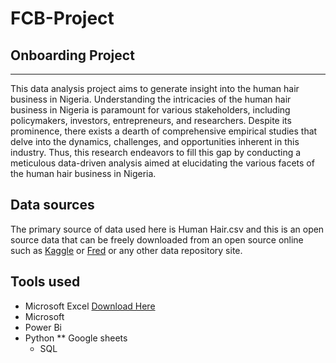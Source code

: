 # FCB-Project
## Onboarding Project
---
This data analysis project aims to generate insight into the human hair business in Nigeria.
Understanding the intricacies of the human hair business in Nigeria is paramount for various stakeholders, including policymakers, investors, entrepreneurs, and researchers. Despite its prominence, there exists a dearth of comprehensive empirical studies that delve into the dynamics, challenges, and opportunities inherent in this industry. Thus, this research endeavors to fill this gap by conducting a meticulous data-driven analysis aimed at elucidating the various facets of the human hair business in Nigeria.

## Data sources
The primary source of data used here is Human Hair.csv and this is an open source data that can be freely downloaded from an open source online such as [Kaggle](https://www.kaggle.com/) or [Fred](https://fred.stlouisfed.org/) or any other data repository site.

## Tools used
- Microsoft Excel [Download Here](http://microsoft.com)
- Microsoft
- Power Bi
- Python
  ** Google sheets
  * SQL
    
